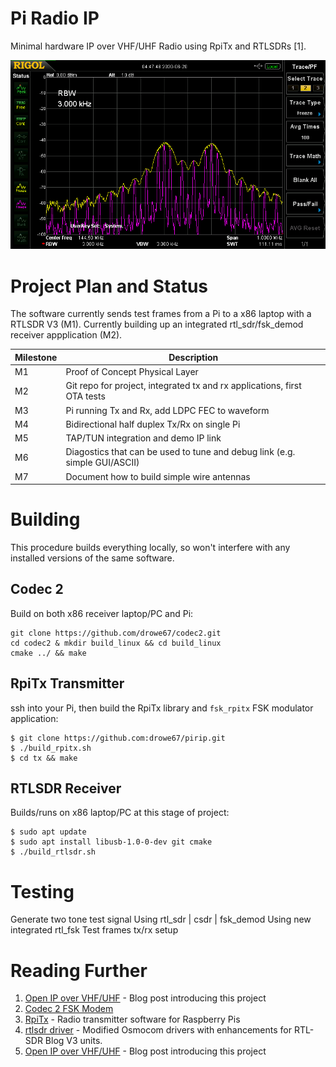 # Pi Radio IP

Minimal hardware IP over VHF/UHF Radio using RpiTx and RTLSDRs [1].

![10 kbit/s Spectrum](doc/rpitx_spectrum_10kbps.png)

# Project Plan and Status

The software currently sends test frames from a Pi to a x86 laptop with a RTLSDR V3 (M1).  Currently building up an integrated rtl_sdr/fsk_demod receiver appplication (M2).

| Milestone | Description |
| --- | --- |
| M1 | Proof of Concept Physical Layer |
| M2 | Git repo for project, integrated tx and rx applications, first OTA tests |
| M3 | Pi running Tx and Rx, add LDPC FEC to waveform |
| M4 | Bidirectional half duplex Tx/Rx on single Pi |
| M5 | TAP/TUN integration and demo IP link |
| M6 | Diagostics that can be used to tune and debug link (e.g. simple GUI/ASCII) |
| M7 | Document how to build simple wire antennas |

# Building

This procedure builds everything locally, so won't interfere with any installed versions of the same software.

## Codec 2

Build on both x86 receiver laptop/PC and Pi:
```
git clone https://github.com/drowe67/codec2.git
cd codec2 & mkdir build_linux && cd build_linux
cmake ../ && make
```

## RpiTx Transmitter

ssh into your Pi, then build the RpiTx library and ```fsk_rpitx``` FSK modulator application:
```
$ git clone https://github.com:drowe67/pirip.git
$ ./build_rpitx.sh
$ cd tx && make
```
   
## RTLSDR Receiver

Builds/runs on x86 laptop/PC at this stage of project:
```
$ sudo apt update
$ sudo apt install libusb-1.0-0-dev git cmake
$ ./build_rtlsdr.sh

```

# Testing

Generate two tone test signal
Using rtl_sdr | csdr | fsk_demod
Using new integrated rtl_fsk
Test frames tx/rx setup

# Reading Further

1. [Open IP over VHF/UHF](http://www.rowetel.com/?p=7207) - Blog post introducing this project
1. [Codec 2 FSK Modem](https://github.com/drowe67/codec2/blob/master/README_fsk.md)
1. [RpiTx](https://github.com/F5OEO/rpitx) - Radio transmitter software for Raspberry Pis
1. [rtlsdr driver](https://github.com/rtlsdrblog/rtl-sdr-blog) - Modified Osmocom drivers with enhancements for RTL-SDR Blog V3 units. 
1. [Open IP over VHF/UHF](http://www.rowetel.com/?p=7207) - Blog post introducing this project
